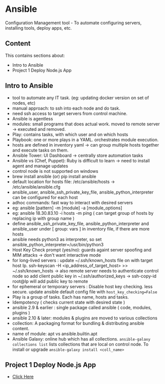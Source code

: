 # Ansible

Configuration Management tool - To automate configuring servers, installing tools, deploy apps, etc.

## Content

This contains sections about:

-   Intro to Ansible
-   Project 1 Deploy Node.js App 


## Intro to Ansible 

- tool to automate any IT task. (eg: updating docker version on set of nodes, etc)
- manual approach: to ssh into each node and do task.
- need ssh access to target servers from control machine.
- Ansible is agentless
- modules: small programs that does actual work. moved to remote server -> executed and removed.
- Play: contains tasks, with which user and on which hosts
- Playbook: one or more plays in a YAML. orchestrates module execution.
- hosts are defined in inventory yaml -> can group multiple hosts together and execute tasks on them.
- Ansible Tower: UI Dashboard -> centrally store automation tasks
- Ansible vs (Chef, Puppet): Ruby is difficult to learn -> need to install agent and manage updates 
- control node is not supported on windows   
- brew install ansible (or) pip install ansible
- default location for hosts file: /etc/ansible/hosts -> /etc/ansible/ansible.cfg
- ansible_user, ansible_ssh_private_key_file, ansible_python_interpreter can be configured for each host
- adhoc commands: fast way to interact with desired servers
- eg: ansible [pattern] -m [module] -a [module_options]
- eg: ansible 18.30.83.10 -i hosts -m ping ( can target group of hosts by replacing ip with group name )
- define ansible_ssh_private_key_file, ansible_python_interpreter and ansible_user under [ group: vars ] in inventory file, if there are more hosts
- ansible needs python3 as interpreter, so set ansible_python_interpreter=/usr/bin/python3
- Host Key Check prompt (yes/no): guards againt server spoofing and MIM attacks -> don't want interactive mode
- for long-lived servers : update ~/.ssh/known_hosts file on with target host Ip. ssh-keyscan -H <ip_address_of_target_host> >> ~/.ssh/known_hosts -> also remote server needs to authenticate control node so add client public key in ~/.ssh/authorized_keys
-> ssh-copy-id root@Ip will add public key to remote
- for ephemeral or temporary servers : Disable host key checking. less secure. update ansible default config file with `host_key_checking=False`
- Play is a group of tasks. Each has name, hosts and tasks.
- Idempotency ( checks current state with desired state )
- ansible 2.9 & earlier : single package called ansible ( code, modules, plugins )
- ansible 2.10 & later: modules & plugins are moved to various collections
- collection: A packaging format for bundling & distributing ansible content.
- name of module: apt vs ansible.builtin.apt
- Ansible Galaxy: online hub which has all collections. `ansible-galaxy collections list` lists collections that are local on control node. To install or upgrade `ansible-galaxy install <coll_name>`


## Project 1 Deploy Node.js App

- [Click Here](/proj1-DeployNodeJsApp/README.md)

